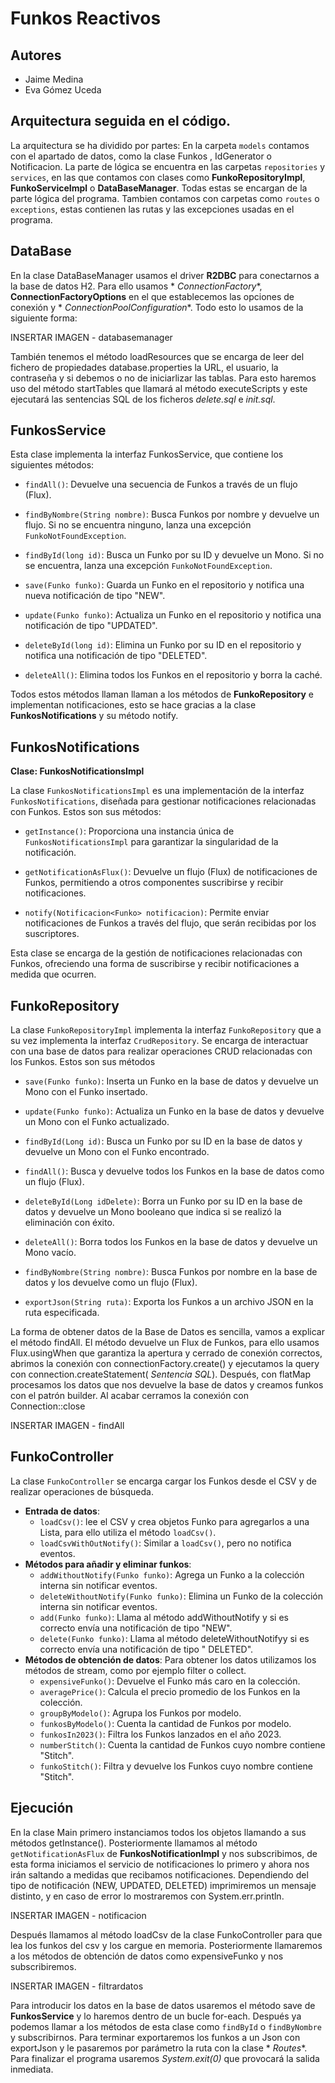 # Funkos Reactivos

## Autores

- Jaime Medina
- Eva Gómez Uceda

## Arquitectura seguida en el código.

La arquitectura se ha dividido por partes:
En la carpeta `models` contamos con el apartado de datos, como la clase Funkos , IdGenerator o Notificacion. La parte de
lógica se encuentra en las carpetas `repositories` y `services`, en las que contamos con clases como **FunkoRepositoryImpl**,
**FunkoServiceImpl** o **DataBaseManager**. Todas estas se encargan de la parte lógica del
programa. Tambien contamos con carpetas como `routes` o `exceptions`, estas contienen las rutas y las excepciones usadas
en el programa.

## DataBase

En la clase DataBaseManager usamos el driver **R2DBC** para conectarnos a la base de datos H2. Para ello usamos *
*ConnectionFactory**, **ConnectionFactoryOptions** en el que establecemos las opciones de conexión y *
*ConnectionPoolConfiguration**. Todo esto lo usamos de la siguiente forma:

INSERTAR IMAGEN - databasemanager

También tenemos el método loadResources que se encarga de leer del fichero de propiedades database.properties la URL, el
usuario, la contraseña y si debemos o no de iniciarlizar las tablas. Para esto haremos uso del método startTables que
llamará al método executeScripts y este ejecutará las sentencias SQL de los ficheros *delete.sql* e *init.sql*.

## FunkosService

Esta clase implementa la interfaz FunkosService, que contiene los siguientes métodos:

- `findAll()`: Devuelve una secuencia de Funkos a través de un flujo (Flux).

- `findByNombre(String nombre)`: Busca Funkos por nombre y devuelve un flujo. Si no se encuentra ninguno, lanza una
  excepción `FunkoNotFoundException`.

- `findById(long id)`: Busca un Funko por su ID y devuelve un Mono. Si no se encuentra, lanza una
  excepción `FunkoNotFoundException`.

- `save(Funko funko)`: Guarda un Funko en el repositorio y notifica una nueva notificación de tipo "NEW".

- `update(Funko funko)`: Actualiza un Funko en el repositorio y notifica una notificación de tipo "UPDATED".

- `deleteById(long id)`: Elimina un Funko por su ID en el repositorio y notifica una notificación de tipo "DELETED".

- `deleteAll()`: Elimina todos los Funkos en el repositorio y borra la caché.

Todos estos métodos llaman llaman a los métodos de **FunkoRepository** e implementan notificaciones, esto se hace
gracias a la clase **FunkosNotifications** y su método notify.

## FunkosNotifications

**Clase: FunkosNotificationsImpl**

La clase `FunkosNotificationsImpl` es una implementación de la interfaz `FunkosNotifications`, diseñada para gestionar
notificaciones relacionadas con Funkos. Estos son sus métodos:

- `getInstance()`: Proporciona una instancia única de `FunkosNotificationsImpl` para garantizar la singularidad de la
  notificación.

- `getNotificationAsFlux()`: Devuelve un flujo (Flux) de notificaciones de Funkos, permitiendo a otros componentes
  suscribirse y recibir notificaciones.

- `notify(Notificacion<Funko> notificacion)`: Permite enviar notificaciones de Funkos a través del flujo, que serán
  recibidas por los suscriptores.

Esta clase se encarga de la gestión de notificaciones relacionadas con Funkos, ofreciendo una forma de suscribirse y
recibir notificaciones a medida que ocurren.

## FunkoRepository

La clase `FunkoRepositoryImpl` implementa la interfaz `FunkoRepository` que a su vez implementa la
interfaz `CrudRepository`. Se encarga de interactuar con una base de datos para realizar operaciones CRUD relacionadas
con los Funkos. Estos son sus métodos

- `save(Funko funko)`: Inserta un Funko en la base de datos y devuelve un Mono con el Funko insertado.

- `update(Funko funko)`: Actualiza un Funko en la base de datos y devuelve un Mono con el Funko actualizado.

- `findById(Long id)`: Busca un Funko por su ID en la base de datos y devuelve un Mono con el Funko encontrado.

- `findAll()`: Busca y devuelve todos los Funkos en la base de datos como un flujo (Flux).

- `deleteById(Long idDelete)`: Borra un Funko por su ID en la base de datos y devuelve un Mono booleano que indica si se
  realizó la eliminación con éxito.

- `deleteAll()`: Borra todos los Funkos en la base de datos y devuelve un Mono vacío.

- `findByNombre(String nombre)`: Busca Funkos por nombre en la base de datos y los devuelve como un flujo (Flux).

- `exportJson(String ruta)`: Exporta los Funkos a un archivo JSON en la ruta especificada.

La forma de obtener datos de la Base de Datos es sencilla, vamos a explicar el método findAll.
El método devuelve un Flux de Funkos, para ello usamos Flux.usingWhen que garantiza la apertura y cerrado de conexión
correctos, abrimos la conexión con connectionFactory.create() y ejecutamos la query con connection.createStatement(
*Sentencia SQL*). Después, con flatMap procesamos los datos que nos devuelve la base de datos y creamos funkos con el
patrón builder. Al acabar cerramos la conexión con Connection::close

INSERTAR IMAGEN - findAll

## FunkoController

La clase `FunkoController` se encarga cargar los Funkos desde el CSV y de realizar operaciones de búsqueda.

- **Entrada de datos**:
    - `loadCsv()`: lee el CSV y crea objetos Funko para agregarlos a una Lista, para ello utiliza el método `loadCsv()`.
    - `loadCsvWithOutNotify()`: Similar a `loadCsv()`, pero no notifica eventos.
- **Métodos para añadir y eliminar funkos**:
    - `addWithoutNotify(Funko funko)`: Agrega un Funko a la colección interna sin notificar eventos.
    - `deleteWithoutNotify(Funko funko)`: Elimina un Funko de la colección interna sin notificar eventos.
    - `add(Funko funko)`: Llama al método addWithoutNotify y si es correcto envía una notificación de tipo "NEW".
    - `delete(Funko funko)`: Llama al método deleteWithoutNotifyy si es correcto envía una notificación de tipo "
      DELETED".
- **Métodos de obtención de datos**:
  Para obtener los datos utilizamos los métodos de stream, como por ejemplo filter o collect.
    - `expensiveFunko()`: Devuelve el Funko más caro en la colección.
    - `averagePrice()`: Calcula el precio promedio de los Funkos en la colección.
    - `groupByModelo()`: Agrupa los Funkos por modelo.
    - `funkosByModelo()`: Cuenta la cantidad de Funkos por modelo.
    - `funkosIn2023()`: Filtra los Funkos lanzados en el año 2023.
    - `numberStitch()`: Cuenta la cantidad de Funkos cuyo nombre contiene "Stitch".
    - `funkoStitch()`: Filtra y devuelve los Funkos cuyo nombre contiene "Stitch".

## Ejecución

En la clase Main primero instanciamos todos los objetos llamando a sus métodos getInstance(). Posteriormente llamamos al
método `getNotificationAsFlux` de **FunkosNotificationImpl** y nos subscribimos, de esta forma iniciamos el servicio de
notificaciones lo primero y ahora nos irán saltando a medidas que recibamos notificaciones. Dependiendo del tipo de
notificación (NEW, UPDATED, DELETED) imprimiremos un mensaje distinto, y en caso de error lo mostraremos con
System.err.println.

INSERTAR IMAGEN - notificacion

Después llamamos al método loadCsv de la clase FunkoController para que lea los funkos del csv y los cargue en memoria.
Posteriormente llamaremos a los métodos de obtención de datos como expensiveFunko y nos subscribiremos.

INSERTAR IMAGEN - filtrardatos

Para introducir los datos en la base de datos usaremos el método save de **FunkosService** y lo haremos dentro de un
bucle for-each. Después ya podemos llamar a los métodos de esta clase como `findById` o `findByNombre` y subscribirnos.
Para terminar exportaremos los funkos a un Json con exportJson y le pasaremos por parámetro la ruta con la clase *
*Routes**. Para finalizar el programa usaremos *System.exit(0)* que provocará la salida inmediata.
